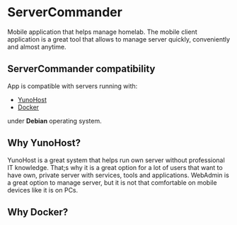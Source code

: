 # ServerCommander

Mobile application that helps manage homelab. The mobile client application is a great tool that allows to manage server quickly, conveniently and almost anytime. 

## ServerCommander compatibility

App is compatible with servers running with:
- [YunoHost](https://github.com/YunoHost)
- [Docker](https://github.com/docker)

under **Debian** operating system. 

## Why YunoHost?

YunoHost is a great system that helps run own server without professional IT knowledge. That;s why it is a great option for a lot of users that want to have own, private server with services, tools and applications. WebAdmin is a great option to manage server, but it is not that comfortable on mobile devices like it is on PCs. 

## Why Docker?
